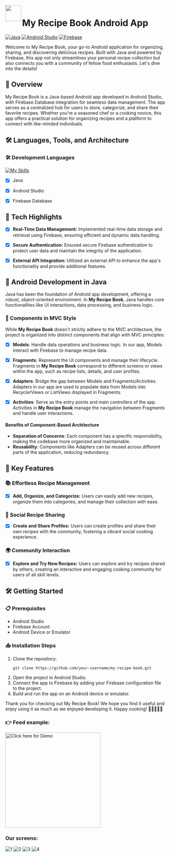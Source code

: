 <img align="left" src="https://user-images.githubusercontent.com/72359805/233739648-e9ffca89-035b-4117-817f-0bf66a34bdd6.png" width="50">

# My Recipe Book Android App
[![Java](https://img.shields.io/badge/Java-★★★-orange)](https://www.java.com/)
[![Android Studio](https://img.shields.io/badge/Android%20Studio-★★★-blue)](https://developer.android.com/studio)
[![Firebase](https://img.shields.io/badge/Firebase-★★★-yellow)](https://firebase.google.com/)

Welcome to My Recipe Book, your go-to Android application for organizing, sharing, and discovering delicious recipes. Built with Java and powered by Firebase, this app not only streamlines your personal recipe collection but also connects you with a community of fellow food enthusiasts. Let's dive into the details!


## 🚀 Overview
My Recipe Book is a Java-based Android app developed in Android Studio, with Firebase Database integration for seamless data management. The app serves as a centralized hub for users to store, categorize, and share their favorite recipes. Whether you're a seasoned chef or a cooking novice, this app offers a practical solution for organizing recipes and a platform to connect with like-minded individuals.


## 🛠️ Languages, Tools, and Architecture

### 🛠️ Development Languages
[![My Skills](https://skillicons.dev/icons?i=java,androidstudio)](https://skillicons.dev)
- [x] Java
- [x]  Android Studio
- [x]  Firebase Database


## 🌟 Tech Highlights
- [x] **Real-Time Data Management:** Implemented real-time data storage and retrieval using Firebase, ensuring efficient and dynamic data handling.
  
- [x] **Secure Authentication:** Ensured secure Firebase authentication to protect user data and maintain the integrity of the application.
    
- [x] **External API Integration:** Utilized an external API to enhance the app's functionality and provide additional features.



## 🌟 Android Development in Java

Java has been the foundation of Android app development, offering a robust, object-oriented environment. In **My Recipe Book**, Java handles core functionalities like UI interactions, data processing, and business logic.

### 📱 Components in MVC Style

While **My Recipe Book** doesn't strictly adhere to the MVC architecture, the project is organized into distinct components that align with MVC principles:

- [x] **Models**: Handle data operations and business logic. In our app, Models interact with Firebase to manage recipe data.

- [x] **Fragments**: Represent the UI components and manage their lifecycle. Fragments in **My Recipe Book** correspond to different screens or views within the app, such as recipe lists, details, and user profiles.

- [x] **Adapters**: Bridge the gap between Models and Fragments/Activities. Adapters in our app are used to populate data from Models into RecyclerViews or ListViews displayed in Fragments.

- [x] **Activities**: Serve as the entry points and main controllers of the app. Activities in **My Recipe Book** manage the navigation between Fragments and handle user interactions.

#### Benefits of Component-Based Architecture

- **Separation of Concerns**: Each component has a specific responsibility, making the codebase more organized and maintainable.
- **Reusability**: Components like Adapters can be reused across different parts of the application, reducing redundancy.




## 📌 Key Features

### 📚 Effortless Recipe Management
- [x] **Add, Organize, and Categorize:** Users can easily add new recipes, organize them into categories, and manage their collection with ease.

### 🤝 Social Recipe Sharing
- [x] **Create and Share Profiles:** Users can create profiles and share their own recipes with the community, fostering a vibrant social cooking experience.

### 🌍 Community Interaction
- [x] **Explore and Try New Recipes:** Users can explore and try recipes shared by others, creating an interactive and engaging cooking community for users of all skill levels.


## 🛠️ Getting Started
### 📋 Prerequisites
- Android Studio
- Firebase Account
- Android Device or Emulator

### 📥 Installation Steps
1. Clone the repository:
   ```
   git clone https://github.com/your-username/my-recipe-book.git
   ```
2. Open the project in Android Studio.
3. Connect the app to Firebase by adding your Firebase configuration file to the project.
4. Build and run the app on an Android device or emulator.


Thank you for checking out My Recipe Book! We hope you find it useful and enjoy using it as much as we enjoyed developing it. Happy cooking! 🍳👩‍🍳👨‍🍳



### 👉 Feed example:

<img src="https://user-images.githubusercontent.com/72359805/229290681-4597337a-e790-4252-947e-0a1a7467d189.mp4" alt=" Click here for Demo" width="300">


### Our screens:
<p>
  
![1](https://user-images.githubusercontent.com/72359805/233804688-403a27d3-b84d-491e-83ea-6707dccc44db.png)
![2](https://user-images.githubusercontent.com/72359805/233804692-6e1d8674-b79b-46e3-8dd5-9a9bfde14f18.png)
![3](https://user-images.githubusercontent.com/72359805/233804695-68fcbf69-d338-4416-817e-916d64f4fa8e.png)
![4](https://user-images.githubusercontent.com/72359805/233804700-6cb1d6f0-d17f-4ddc-8d50-82a6a578013f.png)
  
</p>




